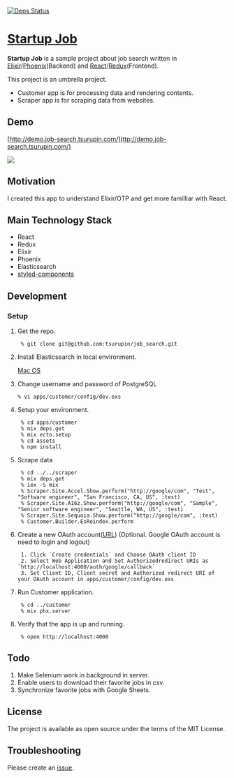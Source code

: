 [![Deps Status](https://beta.hexfaktor.org/badge/all/github/tsurupin/job_search.svg)](https://beta.hexfaktor.org/github/tsurupin/job_search)

# [Startup Job](http://demo.job-search.tsurupin.com/)


**Startup Job** is a sample project about job search written in [Elixir](http://elixir-lang.org/)/[Phoenix](http://www.phoenixframework.org/)(Backend) and [React](https://facebook.github.io/react/)/[Redux](http://redux.js.org/)(Frontend).
 
This project is an umbrella project.
 - Customer app is for processing data and rendering contents. 
 - Scraper app is for scraping data from websites.
 

Demo
-------
[http://demo.job-search.tsurupin.com/](ttp://demo.job-search.tsurupin.com/)

![](https://cloud.githubusercontent.com/assets/1782169/26284819/c05013f8-3df8-11e7-908b-3907c284aa92.gif)

Motivation
-------
I created this app to understand Elixir/OTP and get more familliar with React.

Main Technology Stack
-------
* React
* Redux
* Elixir
* Phoenix
* Elasticsearch
* [styled-components](https://styled-components.com/)

Development
--------

### Setup
1. Get the repo.

        % git clone git@github.com:tsurupin/job_search.git
        
2. Install Elasticsearch in local environment.

   [Mac OS](https://chartio.com/resources/tutorials/how-to-install-elasticsearch-on-mac-os-x/)

3. Change username and password of PostgreSQL 

       % vi apps/customer/config/dev.exs
        
3. Setup your environment.

        % cd apps/customer
        % mix deps.get
        % mix ecto.setup
        % cd assets
        % npm install 
        
        
4. Scrape data 

        % cd ../../scraper         
        % mix deps.get 
        % iex -S mix
        % Scraper.Site.Accel.Show.perform("http://google/com", "Test", "Software engineer", "San Francisco, CA, US", :test)
        % Scraper.Site.A16z.Show.perform("http://google/com", "Sample", "Senior software engineer", "Seattle, WA, US", :test)
        % Scraper.Site.Sequoia.Show.perform("http://google/com", :test)
        % Customer.Builder.EsReindex.perform  
        
5. Create a new OAuth account([URL](https://console.developers.google.com/apis/credentials)) (Optional. Google OAuth account is need to login and logout)

        1. Click `Create credentials` and Choose OAuth client ID
        2. Select Web Application and Set Authorizedredirect URIs as `http://localhost:4000/auth/google/callback`
        3. Set Client ID, Client secret and Authorized redirect URI of your OAuth account in apps/customer/config/dev.exs
        
        
6. Run Customer application.

        % cd ../customer
        % mix phx.server

7. Verify that the app is up and running.

        % open http://localhost:4000

Todo
-------
 1. Make Selenium work in background in server.
 2. Enable users to download their favorite jobs in csv.
 3. Synchronize favorite jobs with Google Sheets.


License
-------
 The project is available as open source under the terms of the MIT License.


Troubleshooting
-------
 Please create an [issue](https://github.com/tsurupin/job_search/issues).